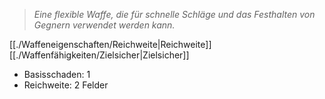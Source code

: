>*Eine flexible Waffe, die für schnelle Schläge und das Festhalten von Gegnern verwendet werden kann.*  
  
[[./Waffeneigenschaften/Reichweite|Reichweite]] [[./Waffenfähigkeiten/Zielsicher|Zielsicher]]  
  
- Basisschaden: 1  
- Reichweite: 2 Felder
